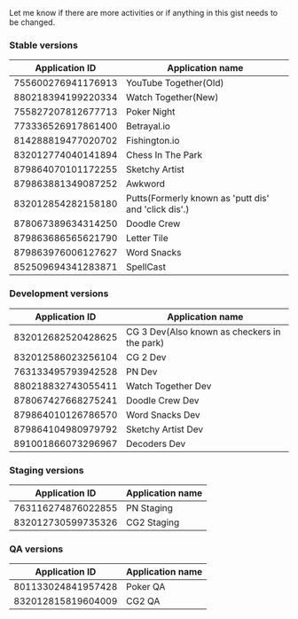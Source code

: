 Let me know if there are more activities or if anything in this gist needs to be changed.

### Stable versions
| Application ID | Application name |
| --- | --- |
| 755600276941176913 | YouTube Together(Old) |
| 880218394199220334 | Watch Together(New) |
| 755827207812677713 | Poker Night |
| 773336526917861400 | Betrayal.io |
| 814288819477020702 | Fishington.io |
| 832012774040141894 | Chess In The Park |
| 879864070101172255 | Sketchy Artist |
| 879863881349087252 | Awkword |
| 832012854282158180 | Putts(Formerly known as 'putt dis' and 'click dis'.) |
| 878067389634314250 | Doodle Crew |
| 879863686565621790 | Letter Tile |
| 879863976006127627 | Word Snacks |
| 852509694341283871 | SpellCast |

### Development versions
| Application ID | Application name |
| --- | --- |
| 832012682520428625 | CG 3 Dev(Also known as checkers in the park) |
| 832012586023256104 | CG 2 Dev |
| 763133495793942528 | PN Dev |
| 880218832743055411 | Watch Together Dev |
| 878067427668275241 | Doodle Crew Dev |
| 879864010126786570 | Word Snacks Dev |
| 879864104980979792 | Sketchy Artist Dev |
| 891001866073296967 | Decoders Dev |

### Staging versions
| Application ID | Application name |
| --- | --- |
| 763116274876022855 | PN Staging |
| 832012730599735326 | CG2 Staging |

### QA versions
| Application ID | Application name |
| --- | --- |
| 801133024841957428 | Poker QA |
| 832012815819604009 | CG2 QA |